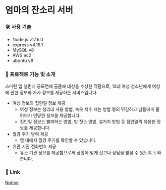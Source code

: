 # 엄마의 잔소리 서버
### 🛠 사용 기술
- Node.js v17.6.0
- express v4.16.1
- MySQL v8
- AWS ec2
- ubuntu v8
### 🎁 프로젝트 기능 및 소개
스마틴 앱 챌린지 공모전에 출품해 대상을 수상한 작품으로, 10대 여성 청소년에게 여성에 관한 정보와 가사 정보를 제공하는 서비스입니다.

- 여성 정보와 집안일 정보 제공
    - 여성 정보는 생리대 사용 방법, 속옷 치수 재는 방법 등의 민감하고 남들에게 물어보기 민망한 정보를 제공합니다.
    - 집안일 정보는 빨래하는 방법, 밥 짓는 방법, 설거지 방법 등 집안일의 유용한 정보를 제공합니다.
- 월경 주기 달력 제공
    - 앱 내에서 월경 주기를 확인할 수 있습니다.
- 유관 기관 전화번호 제공
    - 유관 기관 정보를 제공함으로써 상황에 맞게 신고나 상담을 받을 수 있도록 도와줍니다.
### 🔗 Link
[Notion](https://min-j.notion.site/5a65d3f9956e40b383c4878f16a01a1b)
